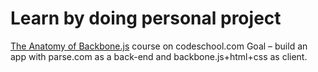 # Learn by doing personal project
[The Anatomy of Backbone.js](http://www.codeschool.com/courses/anatomy-of-backbonejs "The Anatomy of Backbone.js") course on codeschool.com 
Goal – build an app with parse.com as a back-end and backbone.js+html+css as client.